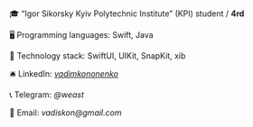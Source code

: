 
🎓 “Igor Sikorsky Kyiv Polytechnic Institute” (KPI) student / **4rd**

🖥 Programming languages: Swift, Java

🚀 Technology stack: SwiftUI, UIKit, SnapKit, xib

🛎 LinkedIn: [_vadimkononenko_](https://www.linkedin.com/in/vadim-kononenko-b31476229/)

📞 Telegram: _@weast_

🧲 Email: _vadiskon@gmail.com_
